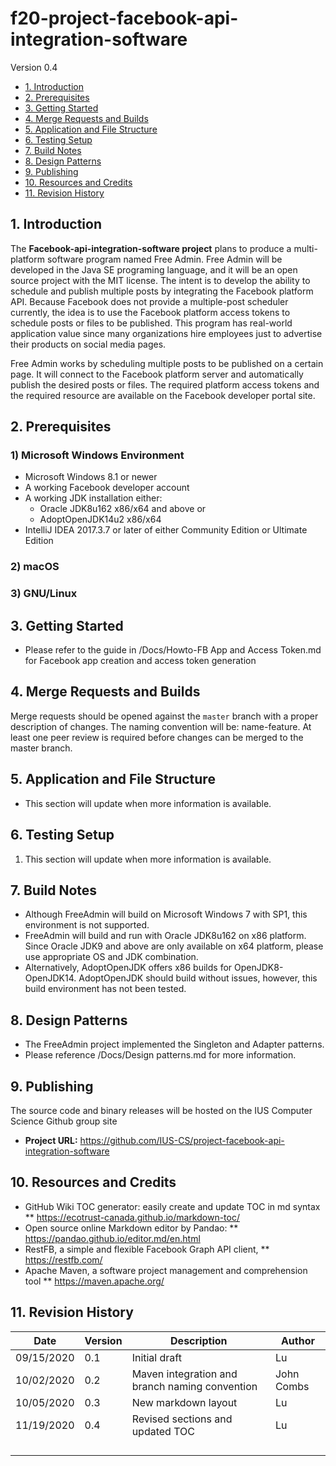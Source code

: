 # f20-project-facebook-api-integration-software

Version 0.4

  * [1. Introduction](#1-introduction)
  * [2. Prerequisites](#2-prerequisites)
  * [3. Getting Started](#3-getting-started)
  * [4. Merge Requests and Builds](#4-merge-requests-and-builds)
  * [5. Application and File Structure](#5-application-and-file-structure)
  * [6. Testing Setup](#6-testing-setup)
  * [7. Build Notes](#7-build-notes)
  * [8. Design Patterns](#8-design-patterns)
  * [9. Publishing](#9-publishing)
  * [10. Resources and Credits](#10-resources-and-credits)
  * [11. Revision History](#11-revision-history)

## 1. Introduction

The **Facebook-api-integration-software project** plans to produce a multi-platform software program named Free Admin. Free Admin will be developed in the Java SE programing language, and it will be an open source project with the MIT license. The intent is to develop the ability to schedule and publish multiple posts by integrating the Facebook platform API. Because Facebook does not provide a multiple-post scheduler currently, the idea is to use the Facebook platform access tokens to schedule posts or files to be published. This program has real-world application value since many organizations hire employees just to advertise their products on social media pages.

Free Admin works by scheduling multiple posts to be published on a certain page.
It will connect to the Facebook platform server and automatically publish the desired posts or files. The required platform access tokens and the required resource are available on the Facebook developer portal site. 

## 2. Prerequisites

### 1) Microsoft Windows Environment
* Microsoft Windows 8.1 or newer
* A working Facebook developer account
* A working JDK installation either:
    * Oracle JDK8u162 x86/x64 and above or
    * AdoptOpenJDK14u2 x86/x64
* IntelliJ IDEA 2017.3.7 or later of either Community Edition or Ultimate Edition

### 2) macOS

### 3) GNU/Linux


## 3. Getting Started

* Please refer to the guide in /Docs/Howto-FB App and Access Token.md for Facebook app creation and access token generation 

## 4. Merge Requests and Builds

Merge requests should be opened against the `master` branch with a proper description of changes. The naming convention will be: name-feature. At least one peer review is required before changes can be merged to the master branch.

## 5. Application and File Structure

* This section will update when more information is available.

## 6. Testing Setup

1. This section will update when more information is available.


## 7. Build Notes

* Although FreeAdmin will build on Microsoft Windows 7 with SP1, this environment is not supported.
* FreeAdmin will build and run with Oracle JDK8u162 on x86 platform. Since Oracle JDK9 and above are only available on x64 platform, please use appropriate OS and JDK combination.
* Alternatively, AdoptOpenJDK offers x86 builds for OpenJDK8-OpenJDK14. AdoptOpenJDK should build without issues, however, this build environment has not been tested. 

## 8. Design Patterns

* The FreeAdmin project implemented the Singleton and Adapter patterns.
* Please reference /Docs/Design patterns.md for more information.

## 9. Publishing

The source code and binary releases will be hosted on the IUS Computer Science Github group site
- **Project URL:** https://github.com/IUS-CS/project-facebook-api-integration-software

## 10. Resources and Credits

- GitHub Wiki TOC generator: easily create and update TOC in md syntax ** https://ecotrust-canada.github.io/markdown-toc/
- Open source online Markdown editor by Pandao: ** https://pandao.github.io/editor.md/en.html
- RestFB, a simple and flexible Facebook Graph API client, ** https://restfb.com/
- Apache Maven, a software project management and comprehension tool ** https://maven.apache.org/


## 11. Revision History
| Date  | Version  | Description  | Author  |
| ------------ | ------------ | ------------ | ------------ |
| 09/15/2020  | 0.1  | Initial draft  | Lu  |
| 10/02/2020  | 0.2  | Maven integration and branch naming convention  | John Combs  |
| 10/05/2020  | 0.3  | New markdown layout  | Lu  |
| 11/19/2020  | 0.4  | Revised sections and updated TOC  | Lu  |
|   |   |   |   |
|   |   |   |   |
|   |   |   |   |
|   |   |   |   |
